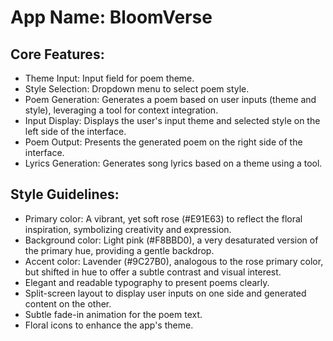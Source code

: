 # **App Name**: BloomVerse

## Core Features:

- Theme Input: Input field for poem theme.
- Style Selection: Dropdown menu to select poem style.
- Poem Generation: Generates a poem based on user inputs (theme and style), leveraging a tool for context integration.
- Input Display: Displays the user's input theme and selected style on the left side of the interface.
- Poem Output: Presents the generated poem on the right side of the interface.
- Lyrics Generation: Generates song lyrics based on a theme using a tool.

## Style Guidelines:

- Primary color: A vibrant, yet soft rose (#E91E63) to reflect the floral inspiration, symbolizing creativity and expression.
- Background color: Light pink (#F8BBD0), a very desaturated version of the primary hue, providing a gentle backdrop.
- Accent color: Lavender (#9C27B0), analogous to the rose primary color, but shifted in hue to offer a subtle contrast and visual interest.
- Elegant and readable typography to present poems clearly.
- Split-screen layout to display user inputs on one side and generated content on the other.
- Subtle fade-in animation for the poem text.
- Floral icons to enhance the app's theme.